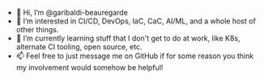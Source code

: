 - 👋 Hi, I’m @garibaldi-beauregarde
- 👀 I’m interested in CI/CD, DevOps, IaC, CaC, AI/ML, and a whole host of other things.
- 🌱 I’m currently learning stuff that I don't get to do at work, like K8s, alternate CI tooling, open source, etc.
- 📫 Feel free to just message me on GitHub if for some reason you think my involvement would somehow be helpful!

<!---
garibaldi-beauregarde/garibaldi-beauregarde is a ✨ special ✨ repository because its `README.md` (this file) appears on your GitHub profile.
You can click the Preview link to take a look at your changes.
--->
